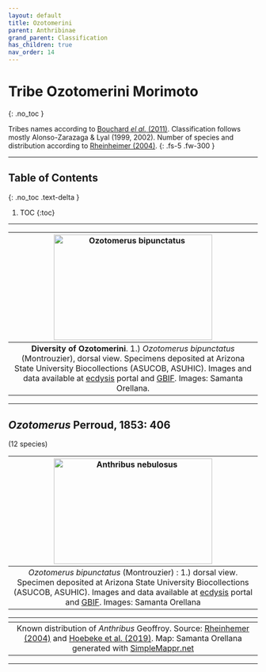 ```yaml
---
layout: default
title: Ozotomerini
parent: Anthribinae
grand_parent: Classification
has_children: true
nav_order: 14
---
```



# Tribe Ozotomerini Morimoto
{: .no_toc }

Tribes names according to [Bouchard _el al._ (2011)](https://zookeys.pensoft.net/articles.php?id=4001). Classification follows mostly Alonso-Zarazaga & Lyal (1999, 2002). Number of species and distribution according to [Rheinheimer (2004)](https://www.zobodat.at/pdf/Mitt-Ent-Ver-Stuttgart_39_2004_0001-0244.pdf).
{: .fs-5 .fw-300 }

---

## Table of Contents
{: .no_toc .text-delta }

1. TOC
{:toc}

---

| [<img src="https://serv.biokic.asu.edu/imglib/ecdysis/ASU_ASUCOB/ASUCOB0015/ASUCOB0015246_dorsal_edited_1614143098.jpg" alt="Ozotomerus bipunctatus" width="320" height="213.4">](https://serv.biokic.asu.edu/ecdysis/collections/individual/index.php?occid=629192) | 
|:--:| 
|**Diversity of Ozotomerini**. 1.) *Ozotomerus bipunctatus* (Montrouzier), dorsal view. Specimens deposited at Arizona State University Biocollections (ASUCOB, ASUHIC). Images and data available at [ecdysis](https://serv.biokic.asu.edu/ecdysis/index.php) portal and [GBIF](gbif.org). Images: Samanta Orellana.|

---

## _Ozotomerus_ Perroud, 1853: 406
(12 species)

| [<img src="https://serv.biokic.asu.edu/imglib/ecdysis/ASU_ASUCOB/ASUCOB0015/ASUCOB0015246_dorsal_edited_1614143098.jpg" alt="Anthribus nebulosus" width="320" height="213.4">](https://serv.biokic.asu.edu/ecdysis/collections/individual/index.php?occid=629192)  | 
|:--:| 
|_Ozotomerus bipunctatus_ (Montrouzier) : 1.) dorsal view. Specimen deposited at Arizona State University Biocollections (ASUCOB, ASUHIC). Images and data available at [ecdysis](https://serv.biokic.asu.edu/ecdysis/index.php) portal and [GBIF](gbif.org). Images: Samanta Orellana|

|<img src="https://www.simplemappr.net/map/19876" alt="" />| 
|:--:| 
|Known distribution of _Anthribus_ Geoffroy. Source: [Rheinhemer (2004)](https://www.zobodat.at/pdf/Mitt-Ent-Ver-Stuttgart_39_2004_0001-0244.pdf) and [Hoebeke et al. (2019)](https://doi.org/10.1649/0010-065X-73.4.1013). Map: Samanta Orellana generated with [SimpleMappr.net](https://www.simplemappr.net/) |

---
